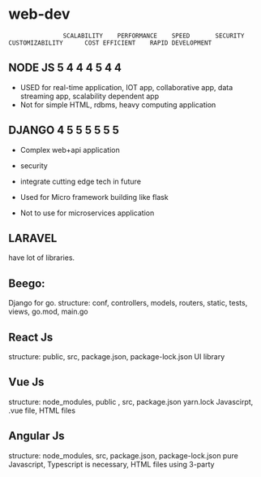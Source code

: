 # web-dev

	               SCALABILITY    PERFORMANCE    SPEED       SECURITY     CUSTOMIZABILITY      COST EFFICIENT    RAPID DEVELOPMENT
               
NODE JS        5              4              4           4            5                    4                 4
--------
* USED for real-time application, IOT app, collaborative app, data streaming app, scalability dependent app
* Not for simple HTML, rdbms, heavy computing application

DJANGO         4              5              5           5            5                    5                  5
-------
* Complex web+api application
* security
* integrate cutting edge tech in future
* Used for Micro framework building like flask

* Not to use for microservices application


LARAVEL
-------
have lot of libraries.

Beego:
------
Django for go.
structure: conf, controllers, models, routers, static, tests, views, go.mod, main.go

React Js
---------
structure: public, src, package.json, package-lock.json
UI library

Vue Js
-------
structure: node_modules, public , src, package.json yarn.lock
Javascirpt, .vue file, HTML files

Angular Js
---------
structure: node_modules, src, package.json, package-lock.json
pure Javascript, Typescript is necessary, HTML files using 3-party
